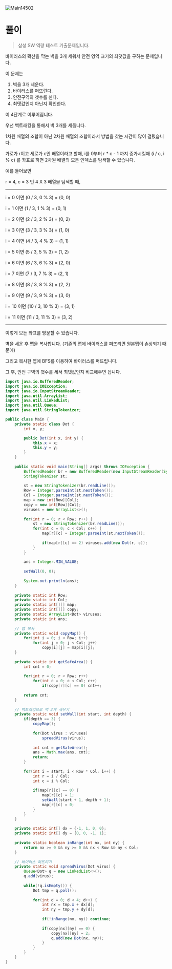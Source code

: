 ![Main14502](.\img\Main14502.jpg)



# 풀이

> 삼성 SW 역량 테스트 기출문제입니다.

바이러스의 확산을 막는 벽을 3개 세워서 안전 영역 크기의 최댓값을 구하는 문제입니다.

이 문제는

1. 벽을 3개 세운다.
2. 바이러스를 퍼뜨린다.
3. 안전구역의 갯수를 센다.
4. 최댓값인지 아닌지 확인한다.

이 4단계로 이루어집니다.



우선 백트래킹을 통해서 벽 3개를 세웁니다.

1차원 배열의 조합이 아닌 2차원 배열의 조합이라서 방법을 찾는 시간이 많이 걸렸습니다.

가로가 r이고 세로가 c인 배열이라고 할때, i를 0부터 r * c - 1 까지 증가시킬때 (i / c, i % c) 를 좌표로 하면 2차원 배열의 모든 인덱스를 탐색할 수 있습니다.

예를 들어보면

r = 4, c = 3 인 4 X 3 배열을 탐색할 때,

***

i = 0 이면 (0 / 3, 0 % 3) = (0, 0)

i = 1 이면 (1 / 3, 1 % 3) = (0, 1)

i = 2 이면 (2 / 3, 2 % 3) = (0, 2)

i = 3 이면 (3 / 3, 3 % 3) = (1, 0)

i = 4 이면 (4 / 3, 4 % 3) = (1, 1)

i = 5 이면 (5 / 3, 5 % 3) = (1, 2)

i = 6 이면 (6 / 3, 6 % 3) = (2, 0)

i = 7 이면 (7 / 3, 7 % 3) = (2, 1)

i = 8 이면 (8 / 3, 8 % 3) = (2, 2)

i = 9 이면 (9 / 3, 9 % 3) = (3, 0)

i = 10 이면 (10 / 3, 10 % 3) = (3, 1)

i = 11 이면 (11 / 3, 11 % 3) = (3, 2)

***

이렇게 모든 좌표를 방문할 수 있습니다.



벽을 세운 후 맵을 복사합니다. (기존의 맵에 바이러스를 퍼뜨리면 원본맵이 손상되기 때문에)

그리고 복사한 맵에 BFS를 이용하여 바이러스를 퍼뜨립니다.

그 후, 안전 구역의 갯수를 세서 최댓값인지 비교해주면 됩니다.



``` java
import java.io.BufferedReader;
import java.io.IOException;
import java.io.InputStreamReader;
import java.util.ArrayList;
import java.util.LinkedList;
import java.util.Queue;
import java.util.StringTokenizer;

public class Main {
	private static class Dot {
		int x, y;

		public Dot(int x, int y) {
			this.x = x;
			this.y = y;
		}
	}
	
	public static void main(String[] args) throws IOException {
		BufferedReader br = new BufferedReader(new InputStreamReader(System.in));
		StringTokenizer st;
		
		st = new StringTokenizer(br.readLine());
		Row = Integer.parseInt(st.nextToken());
		Col = Integer.parseInt(st.nextToken());
		map = new int[Row][Col];
		copy = new int[Row][Col];
		viruses = new ArrayList<>();
		
		for(int r = 0; r < Row; r++) {
			st = new StringTokenizer(br.readLine());
			for(int c = 0; c < Col; c++) {
				map[r][c] = Integer.parseInt(st.nextToken());
				
				if(map[r][c] == 2) viruses.add(new Dot(r, c));
			}
		}
		
		ans = Integer.MIN_VALUE;
		
		setWall(0, 0);
		
		System.out.println(ans);
	}
	
	private static int Row;
	private static int Col;
	private static int[][] map;
	private static int[][] copy;
	private static ArrayList<Dot> viruses;
	private static int ans;
	
	// 맵 복사
	private static void copyMap() {
		for(int i = 0; i < Row; i++)
			for(int j = 0; j < Col; j++)
				copy[i][j] = map[i][j];
	}
	
	private static int getSafeArea() {
		int cnt = 0;
		
		for(int r = 0; r < Row; r++)
			for(int c = 0; c < Col; c++)
				if(copy[r][c] == 0) cnt++;
		
		return cnt;
	}
	
	// 백트래킹으로 벽 3개 세우기
	private static void setWall(int start, int depth) {
		if(depth == 3) {
			copyMap();
			
			for(Dot virus : viruses)
				spreadVirus(virus);
			
			int cnt = getSafeArea();
			ans = Math.max(ans, cnt);
			return;
		}
		
		for(int i = start; i < Row * Col; i++) {
			int r = i / Col;
			int c = i % Col;
			
			if(map[r][c] == 0) {
				map[r][c] = 1;
				setWall(start + 1, depth + 1);
				map[r][c] = 0;
			}
		}
	}
	
	private static int[] dx = {-1, 1, 0, 0};
	private static int[] dy = {0, 0, -1, 1};
	
	private static boolean inRange(int nx, int ny) {
		return nx >= 0 && ny >= 0 && nx < Row && ny < Col;
	}
	
	// 바이러스 퍼뜨리기
	private static void spreadVirus(Dot virus) {
		Queue<Dot> q = new LinkedList<>();
		q.add(virus);
		
		while(!q.isEmpty()) {
			Dot tmp = q.poll();
			
			for(int d = 0; d < 4; d++) {
				int nx = tmp.x + dx[d];
				int ny = tmp.y + dy[d];
				
				if(!inRange(nx, ny)) continue;
				
				if(copy[nx][ny] == 0) {
					copy[nx][ny] = 2;
					q.add(new Dot(nx, ny));
				}
			}
		}
	}
}
```

